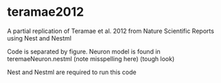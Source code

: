 # teramae2012
A partial replication of Teramae et al. 2012 from Nature Scientific Reports using Nest and Nestml

Code is separated by figure. Neuron model is found in teremaeNeuron.nestml (note misspelling here) (tough look) 

Nest and Nestml are required to run this code
